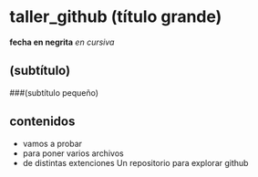 # taller_github (título grande)
**fecha en negrita** 
*en cursiva*
## (subtítulo)
###(subtítulo pequeño)
## contenidos

- vamos a probar 
- para poner varios archivos
- de distintas extenciones
Un repositorio para explorar github
